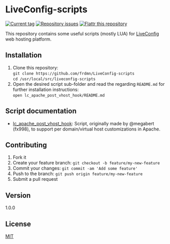 # LiveConfig-scripts

[![Current tag](http://img.shields.io/github/tag/frdmn/LiveConfig-scripts.svg)](https://github.com/frdmn/LiveConfig-scripts/tags) [![Repository issues](http://issuestats.com/github/frdmn/LiveConfig-scripts/badge/issue)](http://issuestats.com/github/frdmn/LiveConfig-scripts) [![Flattr this repository](http://api.flattr.com/button/flattr-badge-large.png)](https://flattr.com/submit/auto?user_id=frdmn&url=https://github.com/frdmn/LiveConfig-scripts)

This repository contains some useful scripts (mostly LUA) for [LiveConfig](http://www.liveconfig.com/) web hosting platform.

## Installation

1. Clone this repository:  
  `git clone https://github.com/frdmn/LiveConfig-scripts`  
  `cd /usr/local/src/liveconfig-scripts`
2. Open the desired script sub-folder and read the regarding `README.md` for further installation instructions:  
  `open lc_apache_post_vhost_hook/README.md` 

## Script documentation

* [lc\_apache\_post\_vhost\_hook](lc_apache_post_vhost_hook): Script, originally made by @megabert (fx998), to support per domain/virtual host customizations in Apache.

## Contributing

1. Fork it
2. Create your feature branch: `git checkout -b feature/my-new-feature`
3. Commit your changes: `git commit -am 'Add some feature'`
4. Push to the branch: `git push origin feature/my-new-feature`
5. Submit a pull request

## Version

1.0.0

## License

[MIT](LICENSE)
